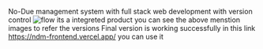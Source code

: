 No-Due management system 
with full stack web development with version control
![flow](https://github.com/Mohan-8/NDM/assets/84438280/f7798b40-3177-48da-b31a-e1a86b5cba45)
its a integreted product
you can see the above menstion images to refer the versions
Final version is working successfully in this link https://ndm-frontend.vercel.app/ you can use it 
